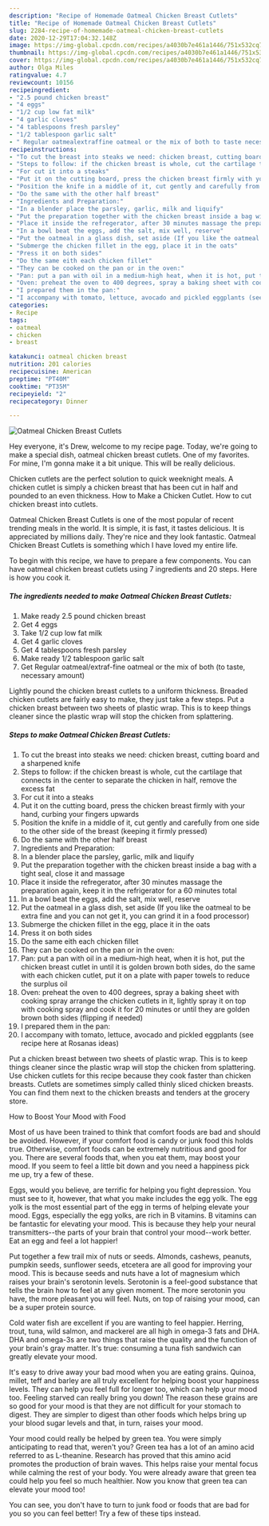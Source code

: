 ```yaml
---
description: "Recipe of Homemade Oatmeal Chicken Breast Cutlets"
title: "Recipe of Homemade Oatmeal Chicken Breast Cutlets"
slug: 2284-recipe-of-homemade-oatmeal-chicken-breast-cutlets
date: 2020-12-29T17:04:32.148Z
image: https://img-global.cpcdn.com/recipes/a4030b7e461a1446/751x532cq70/oatmeal-chicken-breast-cutlets-recipe-main-photo.jpg
thumbnail: https://img-global.cpcdn.com/recipes/a4030b7e461a1446/751x532cq70/oatmeal-chicken-breast-cutlets-recipe-main-photo.jpg
cover: https://img-global.cpcdn.com/recipes/a4030b7e461a1446/751x532cq70/oatmeal-chicken-breast-cutlets-recipe-main-photo.jpg
author: Olga Miles
ratingvalue: 4.7
reviewcount: 10156
recipeingredient:
- "2.5 pound chicken breast"
- "4 eggs"
- "1/2 cup low fat milk"
- "4 garlic cloves"
- "4 tablespoons fresh parsley"
- "1/2 tablespoon garlic salt"
- " Regular oatmealextraffine oatmeal or the mix of both to taste necessary amount"
recipeinstructions:
- "To cut the breast into steaks we need: chicken breast, cutting board and a sharpened knife"
- "Steps to follow: if the chicken breast is whole, cut the cartilage that connects in the center to separate the chicken in half, remove the excess fat"
- "For cut it into a steaks"
- "Put it on the cutting board, press the chicken breast firmly with your hand, curbing your fingers upwards"
- "Position the knife in a middle of it, cut gently and carefully from one side to the other side of the breast (keeping it firmly pressed)"
- "Do the same with the other half breast"
- "Ingredients and Preparation:"
- "In a blender place the parsley, garlic, milk and liquify"
- "Put the preparation together with the chicken breast inside a bag with a tight seal, close it and massage"
- "Place it inside the refregerator, after 30 minutes massage the preparation again, keep it in the refrigerator for a 60 minutes total"
- "In a bowl beat the eggs, add the salt, mix well, reserve"
- "Put the oatmeal in a glass dish, set aside (If you like the oatmeal to be extra fine and you can not get it, you can grind it in a food processor)"
- "Submerge the chicken fillet in the egg, place it in the oats"
- "Press it on both sides"
- "Do the same eith each chicken fillet"
- "They can be cooked on the pan or in the oven:"
- "Pan: put a pan with oil in a medium-high heat, when it is hot, put the chicken breast cutlet in until it is golden brown both sides, do the same with each chicken cutlet, put it on a plate with paper towels to reduce the surplus oil"
- "Oven: preheat the oven to 400 degrees, spray a baking sheet with cooking spray arrange the chicken cutlets in it, lightly spray it on top with cooking spray and cook it for 20 minutes or until they are golden brown both sides (flipping if needed)"
- "I prepared them in the pan:"
- "I accompany with tomato, lettuce, avocado and pickled eggplants (see recipe here at Rosanas ideas)"
categories:
- Recipe
tags:
- oatmeal
- chicken
- breast

katakunci: oatmeal chicken breast 
nutrition: 201 calories
recipecuisine: American
preptime: "PT40M"
cooktime: "PT35M"
recipeyield: "2"
recipecategory: Dinner

---
```



![Oatmeal Chicken Breast Cutlets](https://img-global.cpcdn.com/recipes/a4030b7e461a1446/751x532cq70/oatmeal-chicken-breast-cutlets-recipe-main-photo.jpg)

Hey everyone, it's Drew, welcome to my recipe page. Today, we're going to make a special dish, oatmeal chicken breast cutlets. One of my favorites. For mine, I'm gonna make it a bit unique. This will be really delicious.

Chicken cutlets are the perfect solution to quick weeknight meals. A chicken cutlet is simply a chicken breast that has been cut in half and pounded to an even thickness. How to Make a Chicken Cutlet. How to cut chicken breast into cutlets.

Oatmeal Chicken Breast Cutlets is one of the most popular of recent trending meals in the world. It is simple, it is fast, it tastes delicious. It is appreciated by millions daily. They're nice and they look fantastic. Oatmeal Chicken Breast Cutlets is something which I have loved my entire life.


To begin with this recipe, we have to prepare a few components. You can have oatmeal chicken breast cutlets using 7 ingredients and 20 steps. Here is how you cook it.

<!--inarticleads1-->

##### The ingredients needed to make Oatmeal Chicken Breast Cutlets:

1. Make ready 2.5 pound chicken breast
1. Get 4 eggs
1. Take 1/2 cup low fat milk
1. Get 4 garlic cloves
1. Get 4 tablespoons fresh parsley
1. Make ready 1/2 tablespoon garlic salt
1. Get  Regular oatmeal/extraf-fine oatmeal or the mix of both (to taste, necessary amount)


Lightly pound the chicken breast cutlets to a uniform thickness. Breaded chicken cutlets are fairly easy to make, they just take a few steps. Put a chicken breast between two sheets of plastic wrap. This is to keep things cleaner since the plastic wrap will stop the chicken from splattering. 

<!--inarticleads2-->

##### Steps to make Oatmeal Chicken Breast Cutlets:

1. To cut the breast into steaks we need: chicken breast, cutting board and a sharpened knife
1. Steps to follow: if the chicken breast is whole, cut the cartilage that connects in the center to separate the chicken in half, remove the excess fat
1. For cut it into a steaks
1. Put it on the cutting board, press the chicken breast firmly with your hand, curbing your fingers upwards
1. Position the knife in a middle of it, cut gently and carefully from one side to the other side of the breast (keeping it firmly pressed)
1. Do the same with the other half breast
1. Ingredients and Preparation:
1. In a blender place the parsley, garlic, milk and liquify
1. Put the preparation together with the chicken breast inside a bag with a tight seal, close it and massage
1. Place it inside the refregerator, after 30 minutes massage the preparation again, keep it in the refrigerator for a 60 minutes total
1. In a bowl beat the eggs, add the salt, mix well, reserve
1. Put the oatmeal in a glass dish, set aside (If you like the oatmeal to be extra fine and you can not get it, you can grind it in a food processor)
1. Submerge the chicken fillet in the egg, place it in the oats
1. Press it on both sides
1. Do the same eith each chicken fillet
1. They can be cooked on the pan or in the oven:
1. Pan: put a pan with oil in a medium-high heat, when it is hot, put the chicken breast cutlet in until it is golden brown both sides, do the same with each chicken cutlet, put it on a plate with paper towels to reduce the surplus oil
1. Oven: preheat the oven to 400 degrees, spray a baking sheet with cooking spray arrange the chicken cutlets in it, lightly spray it on top with cooking spray and cook it for 20 minutes or until they are golden brown both sides (flipping if needed)
1. I prepared them in the pan:
1. I accompany with tomato, lettuce, avocado and pickled eggplants (see recipe here at Rosanas ideas)


Put a chicken breast between two sheets of plastic wrap. This is to keep things cleaner since the plastic wrap will stop the chicken from splattering. Use chicken cutlets for this recipe because they cook faster than chicken breasts. Cutlets are sometimes simply called thinly sliced chicken breasts. You can find them next to the chicken breasts and tenders at the grocery store. 

How to Boost Your Mood with Food


Most of us have been trained to think that comfort foods are bad and should be avoided. However, if your comfort food is candy or junk food this holds true. Otherwise, comfort foods can be extremely nutritious and good for you. There are several foods that, when you eat them, may boost your mood. If you seem to feel a little bit down and you need a happiness pick me up, try a few of these.

Eggs, would you believe, are terrific for helping you fight depression. You must see to it, however, that what you make includes the egg yolk. The egg yolk is the most essential part of the egg in terms of helping elevate your mood. Eggs, especially the egg yolks, are rich in B vitamins. B vitamins can be fantastic for elevating your mood. This is because they help your neural transmitters--the parts of your brain that control your mood--work better. Eat an egg and feel a lot happier!

Put together a few trail mix of nuts or seeds. Almonds, cashews, peanuts, pumpkin seeds, sunflower seeds, etcetera are all good for improving your mood. This is because seeds and nuts have a lot of magnesium which raises your brain's serotonin levels. Serotonin is a feel-good substance that tells the brain how to feel at any given moment. The more serotonin you have, the more pleasant you will feel. Nuts, on top of raising your mood, can be a super protein source.

Cold water fish are excellent if you are wanting to feel happier. Herring, trout, tuna, wild salmon, and mackerel are all high in omega-3 fats and DHA. DHA and omega-3s are two things that raise the quality and the function of your brain's gray matter. It's true: consuming a tuna fish sandwich can greatly elevate your mood. 

It's easy to drive away your bad mood when you are eating grains. Quinoa, millet, teff and barley are all truly excellent for helping boost your happiness levels. They can help you feel full for longer too, which can help your mood too. Feeling starved can really bring you down! The reason these grains are so good for your mood is that they are not difficult for your stomach to digest. They are simpler to digest than other foods which helps bring up your blood sugar levels and that, in turn, raises your mood.

Your mood could really be helped by green tea. You were simply anticipating to read that, weren't you? Green tea has a lot of an amino acid referred to as L-theanine. Research has proved that this amino acid promotes the production of brain waves. This helps raise your mental focus while calming the rest of your body. You were already aware that green tea could help you feel so much healthier. Now you know that green tea can elevate your mood too!

You can see, you don't have to turn to junk food or foods that are bad for you so you can feel better! Try  a few  of  these  tips  instead.

